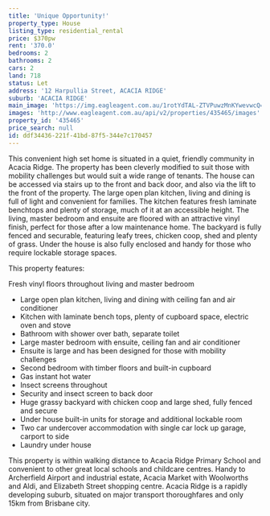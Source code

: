 ```yaml
---
title: 'Unique Opportunity!'
property_type: House
listing_type: residential_rental
price: $370pw
rent: '370.0'
bedrooms: 2
bathrooms: 2
cars: 2
land: 718
status: Let
address: '12 Harpullia Street, ACACIA RIDGE'
suburb: 'ACACIA RIDGE'
main_image: 'https://img.eagleagent.com.au/1rotYdTAL-ZTVPuwzMnKYwevwcQ=/1280x854/smart/https://s3-us-west-2.amazonaws.com/eagleagent-orig/images/6824637/420371958-image-M.jpg'
images: 'http://www.eagleagent.com.au/api/v2/properties/435465/images'
property_id: '435465'
price_search: null
id: ddf34436-221f-41bd-87f5-344e7c170457
---
```

This convenient high set home is situated in a quiet, friendly community in Acacia Ridge. The property has been cleverly modified to suit those with mobility challenges but would suit a wide range of tenants. The house can be accessed via stairs up to the front and back door, and also via the lift to the front of the property. The large open plan kitchen, living and dining is full of light and convenient for families. The kitchen features fresh laminate benchtops and plenty of storage, much of it at an accessible height. The living, master bedroom and ensuite are floored with an attractive vinyl finish, perfect for those after a low maintenance home. The backyard is fully fenced and securable, featuring leafy trees, chicken coop, shed and plenty of grass. Under the house is also fully enclosed and handy for those who require lockable storage spaces.

This property features:

Fresh vinyl floors throughout living and master bedroom
*  Large open plan kitchen, living and dining with ceiling fan and air conditioner
*  Kitchen with laminate bench tops, plenty of cupboard space, electric oven and stove
*  Bathroom with shower over bath, separate toilet
*  Large master bedroom with ensuite, ceiling fan and air conditioner
*  Ensuite is large and has been designed for those with mobility challenges
*  Second bedroom with timber floors and built-in cupboard
*  Gas instant hot water
*  Insect screens throughout
*  Security and insect screen to back door
*  Huge grassy backyard with chicken coop and large shed, fully fenced and secure
*  Under house built-in units for storage and additional lockable room
*  Two car undercover accommodation with single car lock up garage, carport to side
*  Laundry under house


This property is within walking distance to Acacia Ridge Primary School and convenient to other great local schools and childcare centres. Handy to Archerfield Airport and industrial estate, Acacia Market with Woolworths and Aldi, and Elizabeth Street shopping centre. Acacia Ridge is a rapidly developing suburb, situated on major transport thoroughfares and only 15km from Brisbane city.